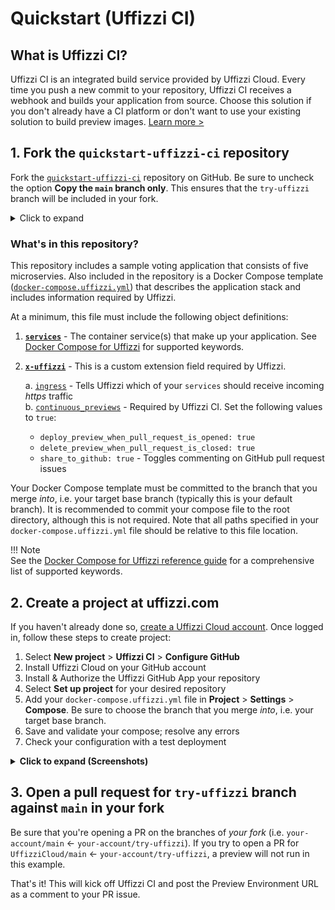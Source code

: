 # Quickstart (Uffizzi CI)

## What is Uffizzi CI?
Uffizzi CI is an integrated build service provided by Uffizzi Cloud. Every time you push a new commit to your repository, Uffizzi CI receives a webhook and builds your application from source. Choose this solution if you don't already have a CI platform or don't want to use your existing solution to build preview images. [Learn more >](references/uffizzi-ci.md)  


## **1. Fork the `quickstart-uffizzi-ci` repository**  
Fork the [`quickstart-uffizzi-ci`](https://github.com/UffizziCloud/quickstart-uffizzi-ci) repository on GitHub. Be sure to uncheck the option **Copy the `main` branch only**. This ensures that the `try-uffizzi` branch will be included in your fork.  

<details><summary>Click to expand</summary>
<img src="https://user-images.githubusercontent.com/7218230/191072997-94fdc9cc-2be2-4b44-900f-d4507c6df8a6.png" width="800">  
</details>

### What's in this repository?
This repository includes a sample voting application that consists of five microservies. Also included in the repository is a Docker Compose template ([`docker-compose.uffizzi.yml`](https://github.com/UffizziCloud/quickstart-uffizzi-ci/blob/main/docker-compose.uffizzi.yml)) that describes the application stack and includes information required by Uffizzi.

At a minimum, this file must include the following object definitions:

1. **[`services`](references/compose-spec.md#services)** - The container service(s) that make up your application. See [Docker Compose for Uffizzi](references/compose-spec.md) for supported keywords.
2. **[`x-uffizzi`](references/compose-spec.md#x-uffizzi-extension-configuration-reference)** - This is a custom extension field required by Uffizzi.

    a. [`ingress`](references/compose-spec.md#ingress-required) - Tells Uffizzi which of your `services` should receive incoming _https_ traffic  
    b. [`continuous_previews`](references/compose-spec.md#continuous_previews) - Required by Uffizzi CI. Set the following values to `true`:

    - `deploy_preview_when_pull_request_is_opened: true`
    - `delete_preview_when_pull_request_is_closed: true`
    - `share_to_github: true` - Toggles commenting on GitHub pull request issues

Your Docker Compose template must be committed to the branch that you merge _into_, i.e. your target base branch (typically this is your default branch). It is recommended to commit your compose file to the root directory, although this is not required. Note that all paths specified in your `docker-compose.uffizzi.yml` file should be relative to this file location. 

!!! Note  
    See the [Docker Compose for Uffizzi reference guide](references/compose-spec.md) for a comprehensive list of supported keywords. 

## **2. Create a project at uffizzi.com**  

If you haven't already done so, [create a Uffizzi Cloud account](https://app.uffizzi.com/sign_up). Once logged in, follow these steps to create project:  

1. Select **New project**  > **Uffizzi CI** > **Configure GitHub**  
2. Install Uffizzi Cloud on your GitHub account  
3. Install & Authorize the Uffizzi GitHub App your repository  
4. Select **Set up project** for your desired repository  
5. Add your `docker-compose.uffizzi.yml` file in **Project** > **Settings** > **Compose**. Be sure to choose the branch that you merge <i>into</i>, i.e. your target base branch.  
6. Save and validate your compose; resolve any errors  
7. Check your configuration with a test deployment  

<details><summary><strong>Click to expand (Screenshots)</strong></summary>
<p>1. Select New project  > Uffizzi CI > Configure GitHub</p>
<img src="../assets/images/new-uffizzi-ci-project.webp" width="600">
<p>2. Install Uffizzi Cloud on your GitHub account</p>
<img src="../assets/images/install-github-app.webp" width="600">
<p>3. Install & Authorize the Uffizzi GitHub App your repository</p>
<img src="../assets/images/authorize-uffizzi.webp" width="600">
<p>4. Select Set up project for the repository you just forked</p>
<img src="../assets/images/set-up-project.webp" width="600">
<p>5. Add your `docker-compose.uffizzi.yml` file in Project > Settings > Compose. Be sure to choose the branch that you merge <i>into</i>, i.e. your target base branch.</p>
<img src="../assets/images/add-compose-in-settings.webp" width="600">
<p>6. Save and validate your compose; resolve any errors  </p>
<img src="../assets/images/resolve-compose-errors.webp" width="600">
<p>7. Check your configuration with a test deployment </p>
<img src="../assets/images/compose-added.webp" width="600">
</details>  

## **3. Open a pull request for `try-uffizzi` branch against `main` in your fork** 

Be sure that you're opening a PR on the branches of _your fork_ (i.e. `your-account/main` ← `your-account/try-uffizzi`). If you try to open a PR for `UffizziCloud/main` ← `your-account/try-uffizzi`, a preview will not run in this example.   

That's it! This will kick off Uffizzi CI and post the Preview Environment URL as a comment to your PR issue. 
